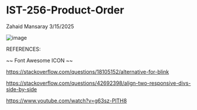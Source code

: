# IST-256-Product-Order

Zahaid Mansaray
3/15/2025

![image](https://github.com/user-attachments/assets/b9f95412-77ec-4690-a03a-6fdf1d898705)


REFERENCES:

~~ Font Awesome ICON ~~

https://stackoverflow.com/questions/18105152/alternative-for-blink

https://stackoverflow.com/questions/42692398/align-two-responsive-divs-side-by-side

https://www.youtube.com/watch?v=g63sz-PlTH8
